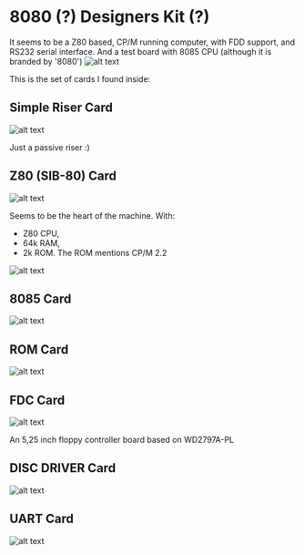 # 8080 (?) Designers Kit (?)
It seems to be a Z80 based, CP/M running computer, with FDD support, and RS232 serial interface. And a test board with 8085 CPU (although it is branded by '8080')
![alt text](https://github.com/RetroNora/Polish_8080_Designer-Kit/blob/main/PICS/cage_front.jpg)

This is the set of cards I found inside:

## Simple Riser Card
![alt text](https://github.com/RetroNora/Polish_8080_Designer-Kit/blob/main/PICS/riser_top.jpg)

Just a passive riser :)


## Z80 (SIB-80) Card
![alt text](https://github.com/RetroNora/Polish_8080_Designer-Kit/blob/main/PICS/Z80_top.jpg)

Seems to be the heart of the machine.
With:
- Z80 CPU,
- 64k RAM,
- 2k ROM.
The ROM mentions CP/M 2.2

![alt text](https://github.com/RetroNora/Polish_8080_Designer-Kit/blob/main/PICS/CPM.jpg)


## 8085 Card
![alt text](https://github.com/RetroNora/Polish_8080_Designer-Kit/blob/main/PICS/8085_top.jpg)


## ROM Card
![alt text](https://github.com/RetroNora/Polish_8080_Designer-Kit/blob/main/PICS/ROM_top.jpg)


## FDC Card
![alt text](https://github.com/RetroNora/Polish_8080_Designer-Kit/blob/main/PICS/FDC_top.jpg)

An 5,25 inch floppy controller board based on WD2797A-PL


## DISC DRIVER Card
![alt text](https://github.com/RetroNora/Polish_8080_Designer-Kit/blob/main/PICS/DISC_DRIVER_top.jpg)


## UART Card
![alt text](https://github.com/RetroNora/Polish_8080_Designer-Kit/blob/main/PICS/UART_top.jpg)

